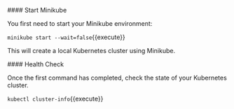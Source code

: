 
#### Start Minikube

You first need to start your Minikube environment:

`minikube start --wait=false`{{execute}}

This will create a local Kubernetes cluster using Minikube.

#### Health Check

Once the first command has completed, check the state of your Kubernetes cluster.

`kubectl cluster-info`{{execute}}

